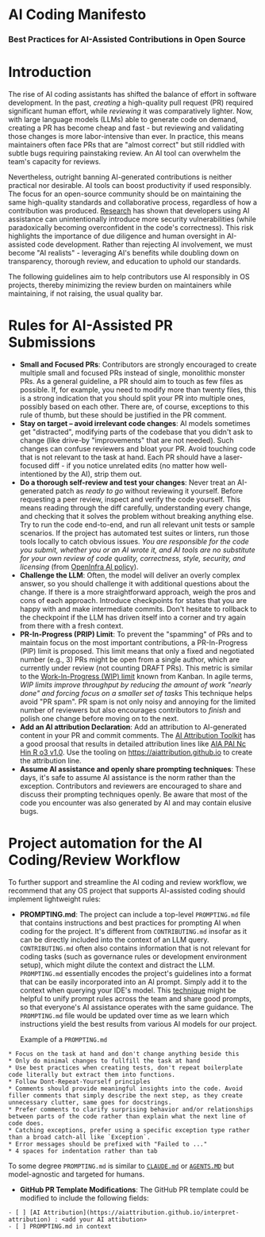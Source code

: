 # AI Coding Manifesto

### Best Practices for AI-Assisted Contributions in Open Source

# Introduction

The rise of AI coding assistants has shifted the balance of effort in software development.
In the past, *creating* a high-quality pull request (PR) required significant human effort, while *reviewing* it was comparatively lighter.
Now, with large language models (LLMs) able to generate code on demand, creating a PR has become cheap and fast - but reviewing and validating those changes is more labor-intensive than ever.
In practice, this means maintainers often face PRs that are "almost correct" but still riddled with subtle bugs requiring painstaking review. An AI tool can overwhelm the team's capacity for reviews.

Nevertheless, outright banning AI-generated contributions is neither practical nor desirable.
AI tools can boost productivity if used responsibly. The focus for an open-source community should be on maintaining the same high-quality standards and collaborative process, regardless of how a contribution was produced. [Research](https://dev.to/goern/ai-generated-code-quality-in-open-source-cce#:~:text=Evidence,inevitably%20reproducing%20these%20flaws) has shown that developers using AI assistance can unintentionally introduce more security vulnerabilities (while paradoxically becoming overconfident in the code's correctness).
This risk highlights the importance of due diligence and human oversight in AI-assisted code development.
Rather than rejecting AI involvement, we must become "AI realists" - leveraging AI's benefits while doubling down on transparency, thorough review, and education to uphold our standards.

The following guidelines aim to help contributors use AI responsibly in OS projects, thereby minimizing the review burden on maintainers while maintaining, if not raising, the usual quality bar.

# Rules for AI-Assisted PR Submissions
* **Small and Focused PRs**: Contributors are strongly encouraged to create multiple small and focused PRs instead of single, monolithic monster PRs.
  As a general guideline, a PR should aim to touch as few files as possible.
  If, for example, you need to modify more than twenty files, this is a strong indication that you should split your PR into multiple ones, possibly based on each other.
  There are, of course, exceptions to this rule of thumb, but these should be justified in the PR comment.
* **Stay on target – avoid irrelevant code changes**: AI models sometimes get "distracted", modifying parts of the codebase that you didn't ask to change (like drive-by "improvements" that are not needed).
  Such changes can confuse reviewers and bloat your PR.
  Avoid touching code that is not relevant to the task at hand. Each PR should have a laser-focused diff - if you notice unrelated edits (no matter how well-intentioned by the AI), strip them out.
* **Do a thorough self-review and test your changes**: Never treat an AI-generated patch as _ready to go_ without reviewing it yourself.
  Before requesting a peer review, inspect and verify the code yourself.
  This means reading through the diff carefully, understanding every change, and checking that it solves the problem without breaking anything else.
  Try to run the code end-to-end, and run all relevant unit tests or sample scenarios.
  If the project has automated test suites or linters, run those tools locally to catch obvious issues.
  _You are responsible for the code you submit, whether you or an AI wrote it, and AI tools are no substitute for your own review of code quality, correctness, style, security, and licensing_ (from [OpenInfra AI policy](https://openinfra.org/legal/ai-policy/#:~:text=As%20a%20contributor%2C%20you%20are,correctness%2C%20style%2C%20security%2C%20and%20licensing)).
* **Challenge the LLM**: Often, the model will deliver an overly complex answer, so you should challenge it with additional questions about the change.
  If there is a more straightforward approach, weigh the pros and cons of each approach. Introduce checkpoints for states that you are happy with and make intermediate commits.
  Don't hesitate to rollback to the checkpoint if the LLM has driven itself into a corner and try again from there with a fresh context.
* **PR-In-Progress (PRIP) Limit**: To prevent the "spamming" of PRs and to maintain focus on the most important contributions, a PR-In-Progress (PIP) limit is proposed. This limit means that only a fixed and negotiated number (e.g., 3) PRs might be open from a single author, which are currently under review (not counting DRAFT PRs).
  This metric is similar to the [Work-In-Progress (WIP) limit](https://www.atlassian.com/agile/kanban/wip-limits#:~:text=WIP%20limits%20improve%20throughput%20and,valuable%20tool%20in%20agile%20development) known from Kanban.
  In agile terms, *WIP limits improve throughput by reducing the amount of work "nearly done" and forcing focus on a smaller set of tasks* This technique helps avoid "PR spam".
  PR spam is not only noisy and annoying for the limited number of reviewers but also encourages contributors to *finish* and polish one change before moving on to the next.
* **Add an AI attribution Declaration**: Add an attribution to AI-generated content in your PR and commit comments.
  The [AI Attribution Toolkit](https://aiattribution.github.io/) has a good proosal that results in detailed attribution lines like [AIA PAI Nc Hin R o3 v1.0](https://aiattribution.github.io/interpret-attribution).
  Use the tooling on https://aiattribution.github.io to create the attribution line.
* **Assume AI assistance and openly share prompting techniques**: These days, it's safe to assume AI assistance is the norm rather than the exception.
  Contributors and reviewers are encouraged to share and discuss their prompting techniques openly.
  Be aware that most of the code you encounter was also generated by AI and may contain elusive bugs.

# Project automation for the AI Coding/Review Workflow

To further support and streamline the AI coding and review workflow, we recommend that any OS project that supports AI-assisted coding should implement lightweight rules:

* **PROMPTING.md**: The project can include a top-level `PROMPTING.md` file that contains instructions and best practices for prompting AI when coding for the project.
  It's different from `CONTRIBUTING.md` insofar as it can be directly included into the context of an LLM query.
  `CONTRIBUTING.md` often also contains information that is not relevant for coding tasks (such as governance rules or development environment setup), which might dilute the context and distract the LLM.
  `PROMPTING.md` essentially encodes the project's guidelines into a format that can be easily incorporated into an AI prompt.
  Simply add it to the context when querying your IDE's model.
  This [technique](https://www.reddit.com/r/SoftwareEngineering/comments/1kjwiso/maintaining_code_quality_with_widespread_ai/#:~:text=5,or%20alike%20across%20the%20team) might be helpful to unify prompt rules across the team and share good prompts, so that everyone's AI assistance operates with the same guidance.
  The `PROMPTING.md` file would be updated over time as we learn which instructions yield the best results from various AI models for our project.

  Example of a `PROMPTING.md`

```
* Focus on the task at hand and don't change anything beside this
* Only do minimal changes to fullfill the task at hand
* Use best practices when creating tests, don't repeat boilerplate code literally but extract them into functions.
* Follow Dont-Repeat-Yourself principles
* Comments should provide meaningful insights into the code. Avoid filler comments that simply describe the next step, as they create unnecessary clutter, same goes for docstrings.
* Prefer comments to clarify surprising behavior and/or relationships between parts of the code rather than explain what the next line of code does.
* Catching exceptions, prefer using a specific exception type rather than a broad catch-all like `Exception`.
* Error messages should be prefixed with "Failed to ..."
* 4 spaces for indentation rather than tab
```

To some degree `PROMPTING.md` is similar to [`CLAUDE.md`](https://docs.anthropic.com/en/docs/claude-code/memory#how-claude-looks-up-memories) or [`AGENTS.MD`](https://agentsmd.net/AGENTS.md) but model-agnostic and targeted for humans.

* **GitHub PR Template Modifications**: The GitHub PR template could be modified to include the following fields:

```
- [ ] [AI Attribution](https://aiattribution.github.io/interpret-attribution) : <add your AI attibution>
- [ ] PROMPTING.md in context
```
